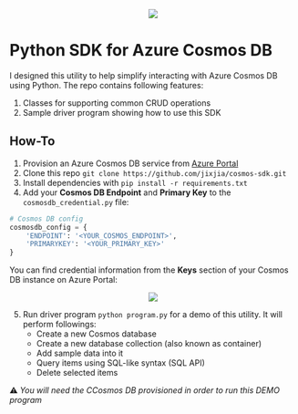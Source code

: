 <p align="center">
  <img src="https://jixjiastorage.blob.core.windows.net/blog-resources/cosmos-sdk-for-python/title.jpg">
</p>

# Python SDK for Azure Cosmos DB

I designed this utility to help simplify interacting with Azure Cosmos DB using Python. The repo contains following features:

1. Classes for supporting common CRUD operations
2. Sample driver program showing how to use this SDK

## How-To

1. Provision an Azure Cosmos DB service from [Azure Portal](http://portal.azure.com)
2. Clone this repo `git clone https://github.com/jixjia/cosmos-sdk.git`
3. Install dependencies with `pip install -r requirements.txt`
4. Add your **Cosmos DB Endpoint** and **Primary Key** to the `cosmosdb_credential.py` file:

```python
# Cosmos DB config
cosmosdb_config = {
    'ENDPOINT': '<YOUR_COSMOS_ENDPOINT>',
    'PRIMARYKEY': '<YOUR_PRIMARY_KEY>'
}
```

You can find credential information from the **Keys** section of your Cosmos DB instance on Azure Portal:
<p align="center">
  <img src="https://jixjiastorage.blob.core.windows.net/blog-resources/cosmos-sdk-for-python/1.png">
</p>


5. Run driver program `python program.py` for a demo of this utility. It will perform followings:
   - Create a new Cosmos database
   - Create a new database collection (also known as container)
   - Add sample data into it
   - Query items using SQL-like syntax (SQL API)
   - Delete selected items

:warning: *You will need the CCosmos DB provisioned in order to run this DEMO program*
